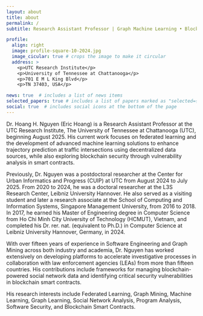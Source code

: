 ```yaml
---
layout: about
title: about
permalink: /
subtitle: Research Assistant Professor | Graph Machine Learning • Blockchain Security • Smart Transportation | <a href='https://www.utc.edu/research/research-institute'>UTC Research Institute, The University of Tennessee at Chattanooga</a>.

profile:
  align: right
  image: profile-square-10-2024.jpg
  image_cicular: true # crops the image to make it circular
  address: >
    <p>UTC Research Institute</p>
    <p>University of Tennessee at Chattanooga</p>
    <p>701 E M L King Blvd</p>
    <p>TN 37403, USA</p>

news: true  # includes a list of news items
selected_papers: true # includes a list of papers marked as "selected={true}"
social: true  # includes social icons at the bottom of the page
---
```


Dr. Hoang H. Nguyen (Eric Hoang) is a Research Assistant Professor at the UTC Research Institute, The University of Tennessee at Chattanooga (UTC), beginning August 2025. His current work focuses on federated learning and the development of advanced machine learning solutions to enhance trajectory prediction at traffic intersections using decentralized data sources, while also exploring blockchain security through vulnerability analysis in smart contracts.

Previously, Dr. Nguyen was a postdoctoral researcher at the Center for Urban Informatics and Progress (CUIP) at UTC from August 2024 to July 2025. From 2020 to 2024, he was a doctoral researcher at the L3S Research Center, Leibniz University Hannover. He also served as a visiting student and later a research associate at the School of Computing and Information Systems, Singapore Management University, from 2016 to 2018. In 2017, he earned his Master of Engineering degree in Computer Science from Ho Chi Minh City University of Technology (HCMUT), Vietnam, and completed his Dr. rer. nat. (equivalent to Ph.D.) in Computer Science at Leibniz University Hannover, Germany, in 2024.

With over fifteen years of experience in Software Engineering and Graph Mining across both industry and academia, Dr. Nguyen has worked extensively on developing platforms to accelerate investigative processes in collaboration with law enforcement agencies (LEAs) from more than fifteen countries. His contributions include frameworks for managing blockchain-powered social network data and identifying critical security vulnerabilities in blockchain smart contracts.

His research interests include Federated Learning, Graph Mining, Machine Learning, Graph Learning, Social Network Analysis, Program Analysis, Software Security, and Blockchain Smart Contracts.